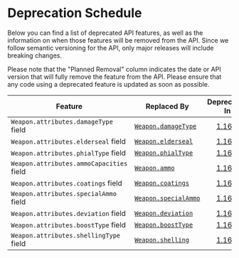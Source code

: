 # Deprecation Schedule
Below you can find a list of deprecated API features, as well as the information on when those features will be removed
from the API. Since we follow semantic versioning for the API, only major releases will include breaking changes.

Please note that the "Planned Removal" column indicates the date or API version that will fully remove the feature from
the API. Please ensure that any code using a deprecated feature is updated as soon as possible.

Feature | Replaced By | Deprecated In | Planned Removal
------- | ----------- | :-----------: | :-------------:
`Weapon.attributes.damageType` field | [`Weapon.damageType`](#weapon-fields) | [1.16.0](https://github.com/LartTyler/MHWDB-Docs/releases/tag/1.16.0) | v1.17.0
`Weapon.attributes.elderseal` field | [`Weapon.elderseal`](#weapon-fields) | [1.16.0](https://github.com/LartTyler/MHWDB-Docs/releases/tag/1.16.0) | v1.17.0
`Weapon.attributes.phialType` field | [`Weapon.phialType`](#phial-type) | [1.16.0](https://github.com/LartTyler/MHWDB-Docs/releases/tag/1.16.0) | v1.17.0
`Weapon.attributes.ammoCapacities` field | [`Weapon.ammo`](#ammo-capacities) | [1.16.0](https://github.com/LartTyler/MHWDB-Docs/releases/tag/1.16.0) | v1.17.0
`Weapon.attributes.coatings` field | [`Weapon.coatings`](#bow-coatings) | [1.16.0](https://github.com/LartTyler/MHWDB-Docs/releases/tag/1.16.0) | v1.17.0
`Weapon.attributes.specialAmmo` field | [`Weapon.specialAmmo`](#special-ammo) | [1.16.0](https://github.com/LartTyler/MHWDB-Docs/releases/tag/1.16.0) | v1.17.0
`Weapon.attributes.deviation` field | [`Weapon.deviation`](#deviation) | [1.16.0](https://github.com/LartTyler/MHWDB-Docs/releases/tag/1.16.0) | v1.17.0
`Weapon.attributes.boostType` field | [`Weapon.boostType`](#boost-type) | [1.16.0](https://github.com/LartTyler/MHWDB-Docs/releases/tag/1.16.0) | v1.17.0
`Weapon.attributes.shellingType` field | [`Weapon.shelling`](#shelling-type) | [1.16.0](https://github.com/LartTyler/MHWDB-Docs/releases/tag/1.16.0) | v1.17.0